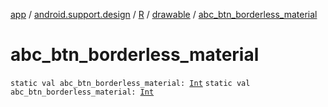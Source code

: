 [app](../../../index.md) / [android.support.design](../../index.md) / [R](../index.md) / [drawable](index.md) / [abc_btn_borderless_material](./abc_btn_borderless_material.md)

# abc_btn_borderless_material

`static val abc_btn_borderless_material: `[`Int`](https://kotlinlang.org/api/latest/jvm/stdlib/kotlin/-int/index.html)
`static val abc_btn_borderless_material: `[`Int`](https://kotlinlang.org/api/latest/jvm/stdlib/kotlin/-int/index.html)